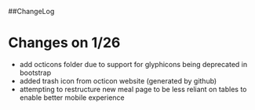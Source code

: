##ChangeLog

# Changes on 1/26
- add octicons folder due to support for glyphicons being deprecated in bootstrap
- added trash icon from octicon website (generated by github)
- attempting to restructure new meal page to be less reliant on tables to enable better mobile experience
